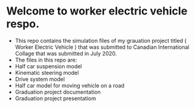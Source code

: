 Welcome to worker electric vehicle respo.
===========================================
- This repo contains the simulation files of my grauation project titled ( Worker Electric Vehicle ) that was submitted to Canadian International Collage that was submitted in July 2020.
- The files in this repo are:
- Half car suspension model
- Kinematic steering model
- Drive system model
- Half car model for moving vehicle on a road
- Graduation project documentation
- Graduation project presentatiom
